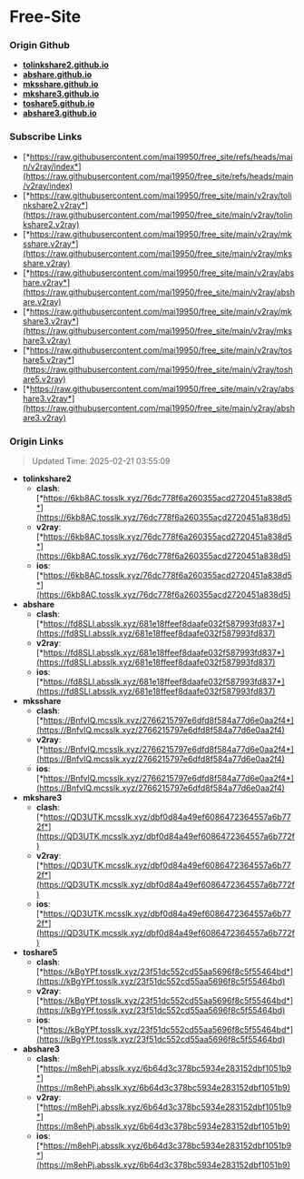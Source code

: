 # Free-Site

### Origin Github

- [**tolinkshare2.github.io**](https://github.com/tolinkshare2/tolinkshare2.github.io)
- [**abshare.github.io**](https://github.com/abshare/abshare.github.io)
- [**mksshare.github.io**](https://github.com/mksshare/mksshare.github.io)
- [**mkshare3.github.io**](https://github.com/mkshare3/mkshare3.github.io)
- [**toshare5.github.io**](https://github.com/toshare5/toshare5.github.io)
- [**abshare3.github.io**](https://github.com/abshare3/abshare3.github.io)

### Subscribe Links

- [*https://raw.githubusercontent.com/mai19950/free_site/refs/heads/main/v2ray/index*](https://raw.githubusercontent.com/mai19950/free_site/refs/heads/main/v2ray/index)
- [*https://raw.githubusercontent.com/mai19950/free_site/main/v2ray/tolinkshare2.v2ray*](https://raw.githubusercontent.com/mai19950/free_site/main/v2ray/tolinkshare2.v2ray)
- [*https://raw.githubusercontent.com/mai19950/free_site/main/v2ray/mksshare.v2ray*](https://raw.githubusercontent.com/mai19950/free_site/main/v2ray/mksshare.v2ray)
- [*https://raw.githubusercontent.com/mai19950/free_site/main/v2ray/abshare.v2ray*](https://raw.githubusercontent.com/mai19950/free_site/main/v2ray/abshare.v2ray)
- [*https://raw.githubusercontent.com/mai19950/free_site/main/v2ray/mkshare3.v2ray*](https://raw.githubusercontent.com/mai19950/free_site/main/v2ray/mkshare3.v2ray)
- [*https://raw.githubusercontent.com/mai19950/free_site/main/v2ray/toshare5.v2ray*](https://raw.githubusercontent.com/mai19950/free_site/main/v2ray/toshare5.v2ray)
- [*https://raw.githubusercontent.com/mai19950/free_site/main/v2ray/abshare3.v2ray*](https://raw.githubusercontent.com/mai19950/free_site/main/v2ray/abshare3.v2ray)

### Origin Links

> Updated Time: 2025-02-21 03:55:09

- **tolinkshare2**
  - **clash**: [*https://6kb8AC.tosslk.xyz/76dc778f6a260355acd2720451a838d5*](https://6kb8AC.tosslk.xyz/76dc778f6a260355acd2720451a838d5)
  - **v2ray**: [*https://6kb8AC.tosslk.xyz/76dc778f6a260355acd2720451a838d5*](https://6kb8AC.tosslk.xyz/76dc778f6a260355acd2720451a838d5)
  - **ios**: [*https://6kb8AC.tosslk.xyz/76dc778f6a260355acd2720451a838d5*](https://6kb8AC.tosslk.xyz/76dc778f6a260355acd2720451a838d5)
- **abshare**
  - **clash**: [*https://fd8SLl.absslk.xyz/681e18ffeef8daafe032f587993fd837*](https://fd8SLl.absslk.xyz/681e18ffeef8daafe032f587993fd837)
  - **v2ray**: [*https://fd8SLl.absslk.xyz/681e18ffeef8daafe032f587993fd837*](https://fd8SLl.absslk.xyz/681e18ffeef8daafe032f587993fd837)
  - **ios**: [*https://fd8SLl.absslk.xyz/681e18ffeef8daafe032f587993fd837*](https://fd8SLl.absslk.xyz/681e18ffeef8daafe032f587993fd837)
- **mksshare**
  - **clash**: [*https://BnfvlQ.mcsslk.xyz/2766215797e6dfd8f584a77d6e0aa2f4*](https://BnfvlQ.mcsslk.xyz/2766215797e6dfd8f584a77d6e0aa2f4)
  - **v2ray**: [*https://BnfvlQ.mcsslk.xyz/2766215797e6dfd8f584a77d6e0aa2f4*](https://BnfvlQ.mcsslk.xyz/2766215797e6dfd8f584a77d6e0aa2f4)
  - **ios**: [*https://BnfvlQ.mcsslk.xyz/2766215797e6dfd8f584a77d6e0aa2f4*](https://BnfvlQ.mcsslk.xyz/2766215797e6dfd8f584a77d6e0aa2f4)
- **mkshare3**
  - **clash**: [*https://QD3UTK.mcsslk.xyz/dbf0d84a49ef6086472364557a6b772f*](https://QD3UTK.mcsslk.xyz/dbf0d84a49ef6086472364557a6b772f)
  - **v2ray**: [*https://QD3UTK.mcsslk.xyz/dbf0d84a49ef6086472364557a6b772f*](https://QD3UTK.mcsslk.xyz/dbf0d84a49ef6086472364557a6b772f)
  - **ios**: [*https://QD3UTK.mcsslk.xyz/dbf0d84a49ef6086472364557a6b772f*](https://QD3UTK.mcsslk.xyz/dbf0d84a49ef6086472364557a6b772f)
- **toshare5**
  - **clash**: [*https://kBgYPf.tosslk.xyz/23f51dc552cd55aa5696f8c5f55464bd*](https://kBgYPf.tosslk.xyz/23f51dc552cd55aa5696f8c5f55464bd)
  - **v2ray**: [*https://kBgYPf.tosslk.xyz/23f51dc552cd55aa5696f8c5f55464bd*](https://kBgYPf.tosslk.xyz/23f51dc552cd55aa5696f8c5f55464bd)
  - **ios**: [*https://kBgYPf.tosslk.xyz/23f51dc552cd55aa5696f8c5f55464bd*](https://kBgYPf.tosslk.xyz/23f51dc552cd55aa5696f8c5f55464bd)
- **abshare3**
  - **clash**: [*https://m8ehPj.absslk.xyz/6b64d3c378bc5934e283152dbf1051b9*](https://m8ehPj.absslk.xyz/6b64d3c378bc5934e283152dbf1051b9)
  - **v2ray**: [*https://m8ehPj.absslk.xyz/6b64d3c378bc5934e283152dbf1051b9*](https://m8ehPj.absslk.xyz/6b64d3c378bc5934e283152dbf1051b9)
  - **ios**: [*https://m8ehPj.absslk.xyz/6b64d3c378bc5934e283152dbf1051b9*](https://m8ehPj.absslk.xyz/6b64d3c378bc5934e283152dbf1051b9)
